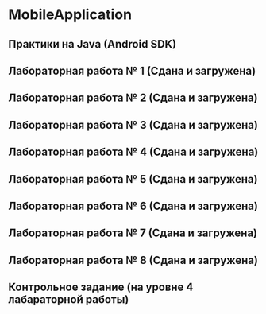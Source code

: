 # MobileApplication
## Практики на Java (Android SDK) 
## Лабораторная работа № 1 (Сдана и загружена)
## Лабораторная работа № 2 (Сдана и загружена)
## Лабораторная работа № 3 (Сдана и загружена)
## Лабораторная работа № 4 (Сдана и загружена)
## Лабораторная работа № 5 (Сдана и загружена)
## Лабораторная работа № 6 (Сдана и загружена)
## Лабораторная работа № 7 (Сдана и загружена)
## Лабораторная работа № 8 (Сдана и загружена)
## Контрольное задание (на уровне 4 лабараторной работы)
